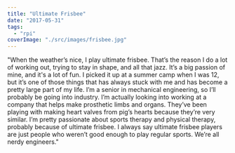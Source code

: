 ```yaml
---
title: "Ultimate Frisbee"
date: "2017-05-31"
tags: 
  - "rpi"
coverImage: "./src/images/frisbee.jpg"
---
```


"When the weather’s nice, I play ultimate frisbee. That’s the reason I do a lot of working out, trying to stay in shape, and all that jazz. It’s a big passion of mine, and it's a lot of fun. I picked it up at a summer camp when I was 12, but it’s one of those things that has always stuck with me and has become a pretty large part of my life. I’m a senior in mechanical engineering, so I’ll probably be going into industry. I’m actually looking into working at a company that helps make prosthetic limbs and organs. They’ve been playing with making heart valves from pig’s hearts because they’re very similar. I’m pretty passionate about sports therapy and physical therapy, probably because of ultimate frisbee. I always say ultimate frisbee players are just people who weren’t good enough to play regular sports. We’re all nerdy engineers."
